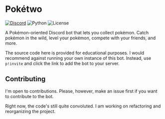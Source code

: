 # Pokétwo

[![Discord](https://img.shields.io/discord/716390832034414685?logo=discord&style=for-the-badge)](https://discord.gg/QyEWy4C)
![Python](https://img.shields.io/badge/Python-3.7-red?style=for-the-badge)
![License](https://img.shields.io/github/license/oliver-ni/poketwo?style=for-the-badge)

A Pokémon-oriented Discord bot that lets you collect pokémon. Catch pokémon in the wild, level your pokémon, compete with your friends, and more.

The source code here is provided for educational purposes. I would recommend against running your own instance of this bot. Instead, use `p!invite` and click the link to add the bot to your server.

## Contributing

I'm open to contributions. Please, however, make an issue first if you want to contribute to the bot.

Right now, the code's still quite convoluted. I am working on refactoring and reorganizing the project.
